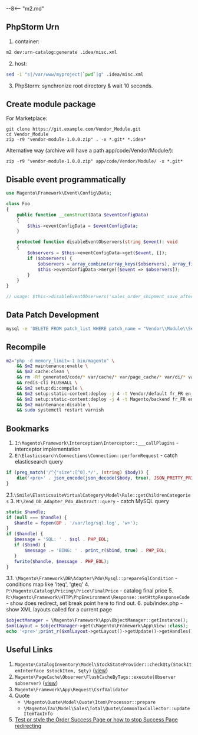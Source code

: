 
--8<-- "m2.md"

## PhpStorm Urn
1. container:
```bash
m2 dev:urn-catalog:generate .idea/misc.xml
```
2. host:
```bash
sed -i "s|/var/www/myproject|`pwd`|g" .idea/misc.xml
```
3. PhpStorm: synchronize root directory & wait 10 seconds.

## Create module package

For Marketplace:

    git clone https://git.example.com/Vendor_Module.git
    cd Vendor_Module
    zip -r9 "vendor-module-1.0.0.zip" . -x *.git* *.idea*
    
Alternative way (archive will have a path app/code/Vendor/Module/):

    zip -r9 "vendor-module-1.0.0.zip" app/code/Vendor/Module/ -x *.git*

## Disable event programmatically
```php
use Magento\Framework\Event\Config\Data;

class Foo
{
    public function __construct(Data $eventConfigData) 
    {
        $this->eventConfigData = $eventConfigData;
    }

    protected function disableEventObservers(string $event): void
    {
        $observers = $this->eventConfigData->get($event, []);
        if ($observers) {
            $observers = array_combine(array_keys($observers), array_fill(0, count($observers), ['disabled' => true]));
            $this->eventConfigData->merge([$event => $observers]);
        }
    }
}

// usage: $this->disableEventObservers('sales_order_shipment_save_after');
```

## Data Patch Development
```bash
mysql -e 'DELETE FROM patch_list WHERE patch_name = "Vendor\\Module\\Setup\\Patch\\Data\\InitializeStoresAndWebsites"' && m2x setup:upgrade
```
## Recompile
```bash
m2="php -d memory_limit=-1 bin/magento" \
    && $m2 maintenance:enable \
    && $m2 cache:clean \
    && rm -Rf generated/code/* var/cache/* var/page_cache/* var/di/* var/view_preprocessed/* pub/static/* \
    && redis-cli FLUSHALL \
    && $m2 setup:di:compile \
    && $m2 setup:static-content:deploy -j 4 -t Vendor/default fr_FR en_US \
    && $m2 setup:static-content:deploy -j 4 -t Magento/backend fr_FR en_US \
    && $m2 maintenance:disable \
    && sudo systemctl restart varnish
```

## Bookmarks

1. `I`:`\Magento\Framework\Interception\Interceptor::___callPlugins` - interceptor implementation
2. `E`:`\Elasticsearch\Connections\Connection::performRequest` - catch elasticsearch query
```php
if (preg_match('/^{"size":[^0].*/', (string) $body)) {
    die('<pre>' . json_encode(json_decode($body, true), JSON_PRETTY_PRINT));
}
```
2.1.`\Smile\ElasticsuiteVirtualCategory\Model\Rule::getChildrenCategories`
3. `M`:`\Zend_Db_Adapter_Pdo_Abstract::query` - catch MySQL query
```php
static $handle;
if (null === $handle) {
   $handle = fopen(BP . '/var/log/sql.log', 'w+');
}
if ($handle) {
   $message = 'SQL: ' . $sql . PHP_EOL;
   if ($bind) {
       $message .= 'BING: ' . print_r($bind, true) . PHP_EOL;
   }
   fwrite($handle, $message . PHP_EOL);
}
```
3.1. `\Magento\Framework\DB\Adapter\Pdo\Mysql::prepareSqlCondition` - conditions map like 'lteq', 'gteq'
4. `P`:`\Magento\Catalog\Pricing\Price\FinalPrice` - catalog final price 
5. `R`:`\Magento\Framework\HTTP\PhpEnvironment\Response::setHttpResponseCode` - show does redirect, set break point here to find out.
6. pub/index.php - show XML layouts called for a current page
```php
$objectManager = \Magento\Framework\App\ObjectManager::getInstance();
$xmlLayout = $objectManager->get(\Magento\Framework\App\View::class);
echo '<pre>';print_r($xmlLayout->getLayout()->getUpdate()->getHandles());
```

## Useful Links

1. `Magento\CatalogInventory\Model\StockStateProvider::checkQty(StockItemInterface $stockItem, $qty)` ([view](https://github.com/magento/magento2/blob/2.3.3/app/code/Magento/CatalogInventory/Model/StockStateProvider.php#L240))
2. `Magento\PageCache\Observer\FlushCacheByTags::execute(Observer $observer)` ([view](https://github.com/magento/magento2/blob/2.3.3/app/code/Magento/PageCache/Observer/FlushCacheByTags.php#L57))
3. `Magento\Framework\App\Request\CsrfValidator` 
4. Quote
    - `\Magento\Quote\Model\Quote\Item\Processor::prepare`
    - `\Magento\Tax\Model\Sales\Total\Quote\CommonTaxCollector::updateItemTaxInfo`
5. [Test or style the Order Success Page or how to stop Success Page redirecting](https://magento.stackexchange.com/questions/211273/how-to-test-or-style-the-order-success-page-or-how-to-stop-success-page-redirect)
 